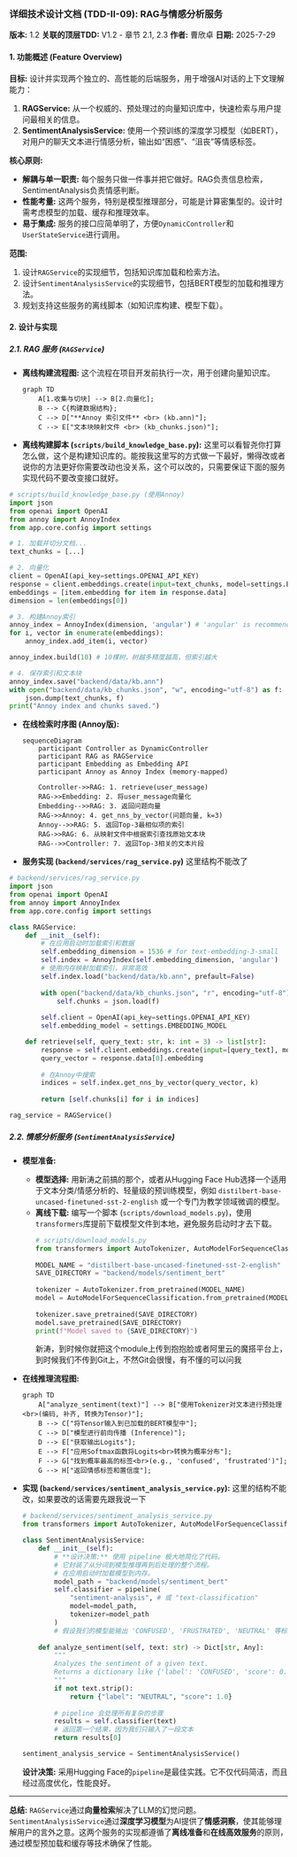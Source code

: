 ### **详细技术设计文档 (TDD-II-09): RAG与情感分析服务**

**版本:** 1.2
**关联的顶层TDD:** V1.2 - 章节 2.1, 2.3
**作者:** 曹欣卓
**日期:** 2025-7-29

#### **1. 功能概述 (Feature Overview)**

**目标:** 设计并实现两个独立的、高性能的后端服务，用于增强AI对话的上下文理解能力：
1.  **RAGService:** 从一个权威的、预处理过的向量知识库中，快速检索与用户提问最相关的信息。
2.  **SentimentAnalysisService:** 使用一个预训练的深度学习模型（如BERT），对用户的聊天文本进行情感分析，输出如“困惑”、“沮丧”等情感标签。

**核心原则:**

*   **解耦与单一职责:** 每个服务只做一件事并把它做好。RAG负责信息检索，SentimentAnalysis负责情感判断。
*   **性能考量:** 这两个服务，特别是模型推理部分，可能是计算密集型的。设计时需考虑模型的加载、缓存和推理效率。
*   **易于集成:** 服务的接口应简单明了，方便`DynamicController`和`UserStateService`进行调用。

**范围:**

1.  设计`RAGService`的实现细节，包括知识库加载和检索方法。
2.  设计`SentimentAnalysisService`的实现细节，包括BERT模型的加载和推理方法。
3.  规划支持这些服务的离线脚本（如知识库构建、模型下载）。

#### **2. 设计与实现**

##### **2.1. RAG 服务 (`RAGService`)**

*   **离线构建流程图:**
    这个流程在项目开发前执行一次，用于创建向量知识库。

    ```mermaid
	graph TD
	    A[1.收集与切块] --> B[2.向量化];
	    B --> C{构建数据结构};
	    C --> D["**Annoy 索引文件** <br> (kb.ann)"];
	    C --> E["文本块映射文件 <br> (kb_chunks.json)"];

    ```

*   **离线构建脚本 (`scripts/build_knowledge_base.py`):**
这里可以看智尧你打算怎么做，这个是构建知识库的。能按我这里写的方式做一下最好，懒得改或者说你的方法更好你需要改动也没关系，这个可以改的，只需要保证下面的服务实现代码不要改变接口就好。

```python
# scripts/build_knowledge_base.py (使用Annoy)
import json
from openai import OpenAI
from annoy import AnnoyIndex
from app.core.config import settings

# 1. 加载并切分文档...
text_chunks = [...] 

# 2. 向量化
client = OpenAI(api_key=settings.OPENAI_API_KEY)
response = client.embeddings.create(input=text_chunks, model=settings.EMBEDDING_MODEL)
embeddings = [item.embedding for item in response.data]
dimension = len(embeddings[0])

# 3. 构建Annoy索引
annoy_index = AnnoyIndex(dimension, 'angular') # 'angular' is recommended for cosine-based embeddings
for i, vector in enumerate(embeddings):
	annoy_index.add_item(i, vector)

annoy_index.build(10) # 10棵树，树越多精度越高，但索引越大

# 4. 保存索引和文本块
annoy_index.save("backend/data/kb.ann")
with open("backend/data/kb_chunks.json", "w", encoding="utf-8") as f:
	json.dump(text_chunks, f)
print("Annoy index and chunks saved.")
```

*   **在线检索时序图 (Annoy版):**
    ```mermaid
    sequenceDiagram
        participant Controller as DynamicController
        participant RAG as RAGService
        participant Embedding as Embedding API
        participant Annoy as Annoy Index (memory-mapped)

        Controller->>RAG: 1. retrieve(user_message)
        RAG->>Embedding: 2. 将user_message向量化
        Embedding-->>RAG: 3. 返回问题向量
        RAG->>Annoy: 4. get_nns_by_vector(问题向量, k=3)
        Annoy-->>RAG: 5. 返回Top-3最相似项的索引
        RAG->>RAG: 6. 从映射文件中根据索引查找原始文本块
        RAG-->>Controller: 7. 返回Top-3相关的文本片段
    ```

*   **服务实现 (`backend/services/rag_service.py`)**
	这里结构不能改了

```python
# backend/services/rag_service.py
import json
from openai import OpenAI
from annoy import AnnoyIndex
from app.core.config import settings

class RAGService:
	def __init__(self):
		# 在应用启动时加载索引和数据
		self.embedding_dimension = 1536 # for text-embedding-3-small
		self.index = AnnoyIndex(self.embedding_dimension, 'angular')
		# 使用内存映射加载索引，非常高效
		self.index.load("backend/data/kb.ann", prefault=False) 
	  
		with open("backend/data/kb_chunks.json", "r", encoding="utf-8") as f:
			self.chunks = json.load(f)
	  
		self.client = OpenAI(api_key=settings.OPENAI_API_KEY)
		self.embedding_model = settings.EMBEDDING_MODEL

	def retrieve(self, query_text: str, k: int = 3) -> list[str]:
		response = self.client.embeddings.create(input=[query_text], model=self.embedding_model)
		query_vector = response.data[0].embedding
	  
		# 在Annoy中搜索
		indices = self.index.get_nns_by_vector(query_vector, k)
	  
		return [self.chunks[i] for i in indices]

rag_service = RAGService()
```

##### **2.2. 情感分析服务 (`SentimentAnalysisService`)**

*   **模型准备:**
    *   **模型选择:** 用新涛之前搞的那个，或者从Hugging Face Hub选择一个适用于文本分类/情感分析的、轻量级的预训练模型，例如 `distilbert-base-uncased-finetuned-sst-2-english` 或一个专门为教学领域微调的模型。
    *   **离线下载:** 编写一个脚本 (`scripts/download_models.py`)，使用`transformers`库提前下载模型文件到本地，避免服务启动时才去下载。
        ```python
        # scripts/download_models.py
        from transformers import AutoTokenizer, AutoModelForSequenceClassification
      
        MODEL_NAME = "distilbert-base-uncased-finetuned-sst-2-english"
        SAVE_DIRECTORY = "backend/models/sentiment_bert"
      
        tokenizer = AutoTokenizer.from_pretrained(MODEL_NAME)
        model = AutoModelForSequenceClassification.from_pretrained(MODEL_NAME)
      
        tokenizer.save_pretrained(SAVE_DIRECTORY)
        model.save_pretrained(SAVE_DIRECTORY)
        print(f"Model saved to {SAVE_DIRECTORY}")
        ```
	    新涛，到时候你就把这个module上传到抱抱脸或者阿里云的魔搭平台上，到时候我们不传到Git上，不然Git会很慢，有不懂的可以问我

*   **在线推理流程图:**
    ```mermaid
    graph TD
        A["analyze_sentiment(text)"] --> B["使用Tokenizer对文本进行预处理<br>(编码, 补齐, 转换为Tensor)"];
        B --> C["将Tensor输入到已加载的BERT模型中"];
        C --> D["模型进行前向传播 (Inference)"];
        D --> E["获取输出Logits"];
        E --> F["应用Softmax函数将Logits<br>转换为概率分布"];
        F --> G["找到概率最高的标签<br>(e.g., 'confused', 'frustrated')"];
        G --> H["返回情感标签和置信度"];
    ```

*   **实现 (`backend/services/sentiment_analysis_service.py`):**
	  这里的结构不能改，如果要改的话需要先跟我说一下
    ```python
    # backend/services/sentiment_analysis_service.py
    from transformers import AutoTokenizer, AutoModelForSequenceClassification, pipeline

    class SentimentAnalysisService:
        def __init__(self):
            # **设计决策:** 使用 pipeline 极大地简化了代码。
            # 它封装了从分词到模型推理再到后处理的整个流程。
            # 在应用启动时加载模型到内存。
            model_path = "backend/models/sentiment_bert"
            self.classifier = pipeline(
                "sentiment-analysis", # 或 "text-classification"
                model=model_path,
                tokenizer=model_path
            )
            # 假设我们的模型能输出 'CONFUSED', 'FRUSTRATED', 'NEUTRAL' 等标签
          
        def analyze_sentiment(self, text: str) -> Dict[str, Any]:
            """
            Analyzes the sentiment of a given text.
            Returns a dictionary like {'label': 'CONFUSED', 'score': 0.95}
            """
            if not text.strip():
                return {"label": "NEUTRAL", "score": 1.0}
          
            # pipeline 会处理所有复杂的步骤
            results = self.classifier(text)
            # 返回第一个结果，因为我们只输入了一段文本
            return results[0]

    sentiment_analysis_service = SentimentAnalysisService()
    ```
    **设计决策:** 采用Hugging Face的`pipeline`是最佳实践。它不仅代码简洁，而且经过高度优化，性能良好。

***

**总结:**
`RAGService`通过**向量检索**解决了LLM的幻觉问题。`SentimentAnalysisService`通过**深度学习模型**为AI提供了**情感洞察**，使其能够理解用户的言外之意。这两个服务的实现都遵循了**离线准备**和**在线高效服务**的原则，通过模型预加载和缓存等技术确保了性能。